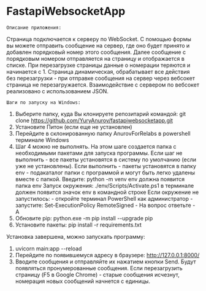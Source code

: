 # FastapiWebsocketApp
    Описание приложения:
Страница подключается к серверу по WebSocket.
С помощью формы вы можете отправить сообщение на сервер, где оно будет принято и добавлен порядковый номер этого сообщения.
Далее сообщение с порядковым номером отправляется на страницу и отображается в списке.
При перезагрузке страницы данные о номерации теряются и начинается с 1.
Страница динамическая, обрабатывает все действия без перезагрузки - при отправке сообщения на сервер через вебсокет страница не перезагружается. Взаимодействие с сервером по вебсокет реализовано с использованием JSON. 

    Шаги по запуску на Windows:
1. Выберите папку, куда Вы клонируете репозитарий командой:
git clone https://github.com/YuryAnurov/fastapiwebsocketapp.git
2. Установите Питон (если еще не установлен)
3. Перейдите в склонированную папку AnurovForRelabs в powershell терминале Windows
4. Шаг 4 можно не выполнять. На этом шаге создается папка с необходимыми пакетами для запуска программы. Если шаг не выполнить - все пакеты установятся в систему по умолчанию (если уже не установлены). Если выполнить - пакеты установятся в папку env - подакаталог папки с программой и могут быть легко удалены вместе с папкой. 
    Введите:
    python -m venv env
    должна появится папка env
    Запуск окружения: ./env/Scripts/Activate.ps1
    в терминале должен появится значок env в командной строке
    Если окружение не запустилось: 
        - откройте терминал PowerShell как администратор
        - запустите: Set-ExecutionPolicy RemoteSigned
        - На вопрос ответьте - А
5. Обновите pip: python.exe -m pip install --upgrade pip
6. Установите пакеты: 
    pip install -r requirements.txt

Установка завершена, можно запускать программу:
1. uvicorn main:app --reload
2. Перейдите по появившемуся адресу в браузере: http://127.0.0.1:8000/
3. Вводите сообщения и отправляйте их нажатием кнопки Send. Будут появляться пронумерованные сообщения. Если перезагрузить страницу (F5 в Google Chrome) - старые сообщения исчезнут, номерация новых сообщений начнется с единицы. 